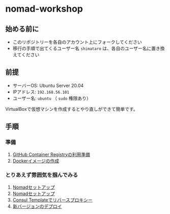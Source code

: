 # nomad-workshop

## 始める前に

* このリポジトリーを各自のアカウント上にフォークしてください
* 移行の手順で出てくるユーザー名 `shimataro` は、各自のユーザー名に置き換えてください

## 前提

* サーバーOS: Ubuntu Server 20.04
* IPアドレス: `192.168.56.101`
* ユーザー名: `ubuntu` （ `sudo` 権限あり）

VirtualBoxで仮想マシンを作成するとやり直しができて簡単です。

## 手順

### 準備

1. [GitHub Container Registryの利用準備](0-1-prepare-ghcr.md)
1. [Dockerイメージの作成](0-2-create-docker-image.md)

### とりあえず雰囲気を掴んでみる

1. [Nomadセットアップ](1-1-setup-nomad.md)
1. [Nomadセットアップ](1-2-nomad-job.md)
1. [Consul Templateでリバースプロキシー](1-3-consul-template.md)
1. [新バージョンのデプロイ](1-4-update-image.md)
